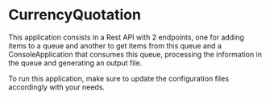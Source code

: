 # CurrencyQuotation

This application consists in a Rest API with 2 endpoints, one for adding items to a queue and another to get items from this queue and a ConsoleApplication that consumes
this queue, processing the information in the queue and generating an output file.

To run this application, make sure to update the configuration files accordingly with your needs.
